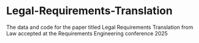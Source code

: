# Legal-Requirements-Translation
The data and code for the paper titled Legal Requirements Translation from Law accepted at the Requirements Engineering conference 2025
